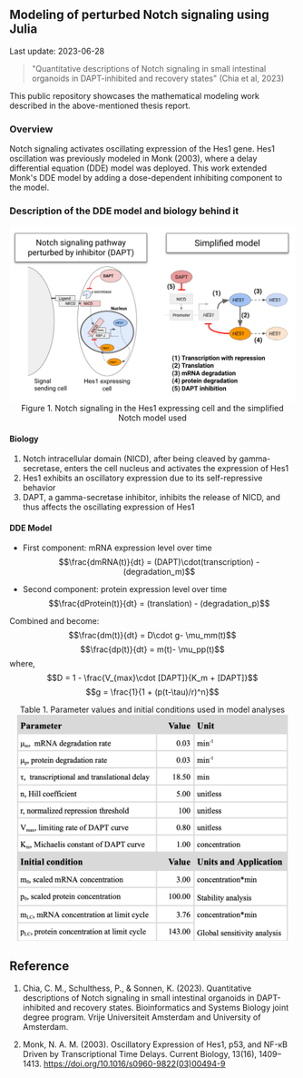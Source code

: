## Modeling of perturbed Notch signaling using Julia 
Last update: 2023-06-28

> "Quantitative descriptions of Notch signaling in small intestinal organoids in DAPT-inhibited and recovery states" (Chia et al, 2023)

This public repository showcases the mathematical modeling work described in the above-mentioned thesis report.

### Overview
Notch signaling activates oscillating expression of the Hes1 gene. Hes1 oscillation was previously modeled in Monk (2003), where a delay differential equation (DDE) model was deployed. This work extended Monk's DDE model by adding a dose-dependent inhibiting component to the model.

### Description of the DDE model and biology behind it
<p align="center">
<img src="fig/fig0_notchmodel.png" width="640"><br />
Figure 1. Notch signaling in the Hes1 expressing cell and the simplified Notch model used <br />
</p>

#### Biology
1. Notch intracellular domain (NICD), after being cleaved by gamma-secretase, enters the cell nucleus and activates the expression of Hes1
2. Hes1 exhibits an oscillatory expression due to its self-repressive behavior
3. DAPT, a gamma-secretase inhibitor, inhibits the release of NICD, and thus affects the oscillating expression of Hes1

#### DDE Model
* First component: mRNA expression level over time <br />
$$\frac{dmRNA(t)}{dt} = (DAPT)\cdot(transcription) - (degradation_m)$$

* Second component: protein expression level over time<br />
$$\frac{dProtein(t)}{dt} = (translation) - (degradation_p)$$

Combined and become:
$$\frac{dm(t)}{dt} = D\cdot g- \mu_mm(t)$$
$$\frac{dp(t)}{dt} = m(t)- \mu_pp(t)$$
where, <br />
$$D = 1 - \frac{V_{max}\cdot [DAPT]}{K_m + [DAPT]}$$
$$g = \frac{1}{1 + (p(t-\tau)/r)^n}$$

<p align="center">
Table 1. Parameter values and initial conditions used in model analyses
<img src="fig/tab0_modelparameters.png" width="480">
</p>

## Reference
1. Chia, C. M., Schulthess, P., & Sonnen, K. (2023). Quantitative descriptions of Notch signaling in small intestinal organoids in DAPT-inhibited and recovery states. Bioinformatics and Systems Biology joint degree program. Vrije Universiteit Amsterdam and University of Amsterdam. 

2. Monk, N. A. M. (2003). Oscillatory Expression of Hes1, p53, and NF-κB Driven by Transcriptional Time Delays. Current Biology, 13(16), 1409–1413. https://doi.org/10.1016/s0960-9822(03)00494-9
